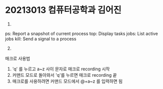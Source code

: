 # **20213013  컴퓨터공학과 김어진**

1.

ps: Report a snapshot of current process
top: Display tasks
jobs: List active jobs
kill: Send a signal to a process

2.

매크로 사용법
1. 'q' 를 누르고 a~z 사이 문자로 매크로 recording 시작
2. 커맨드 모드로 돌아와서 'q'를 누르면 매크로 recording 끝
3. 매크로를 사용하려면 커맨드 모드에서 @+a~z 를 입력하면 됨
